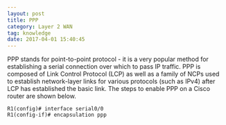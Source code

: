 ```yaml
---
layout: post
title: PPP
category: Layer 2 WAN
tag: knowledge
date: 2017-04-01 15:40:45
---
```

PPP stands for point-to-point protocol - it is  a very popular method for establishing a serial connection over which to pass IP traffic. PPP is composed of Link Control Protocol (LCP) as well as a family of NCPs used to establish network-layer links for various protocols (such as IPv4) after LCP has established the basic link. The steps to enable PPP on a Cisco router are shown below.
```
R1(config)# interface serial0/0
R1(config-if)# encapsulation ppp
```